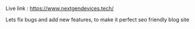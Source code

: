 Live link : https://www.nextgendevices.tech/


Lets fix bugs and add new features, to make it perfect seo friendly blog site
